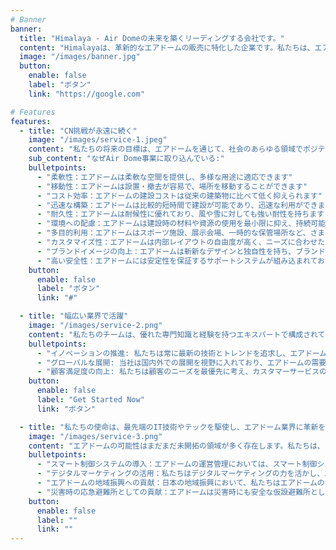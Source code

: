 ```yaml
---
# Banner
banner:
  title: "Himalaya - Air Domeの未来を築くリーディングする会社です。"
  content: "Himalayaは、革新的なエアドームの販売に特化した企業です。私たちは、エアドームの力を活用して、人々の生活を変え、より良い未来を築くことを使命としています。日本社会への貢献を重視し、持続可能な社会への移行を推進するための革新的なソリューションを提供しています。"
  image: "/images/banner.jpg"
  button:
    enable: false
    label: "ボタン"
    link: "https://google.com"

# Features
features:
  - title: "CN挑戦が永遠に続く"
    image: "/images/service-1.jpeg"
    content: "私たちの将来の目標は、エアドームを通じて、社会のあらゆる領域でポジティブな変化をもたらすことです。私たちは、次世代の建築としてのエアドームの可能性に挑戦し、革新的な設計と持続可能な技術を取り入れることで、建築業界に新たな標準を設定することを挑んでいます。"
    sub_content: "なぜAir Dome事業に取り込んでいる:"
    bulletpoints:
      - "柔軟性：エアドームは柔軟な空間を提供し、多様な用途に適応できます"
      - "移動性：エアドームは設置・撤去が容易で、場所を移動することができます"
      - "コスト効率：エアドームの建設コストは従来の建築物に比べて低く抑えられます"
      - "迅速な構築：エアドームは比較的短時間で建設が可能であり、迅速な利用ができます"
      - "耐久性：エアドームは耐候性に優れており、風や雪に対しても強い耐性を持ちます"
      - "環境への配慮：エアドームは建設時の材料や資源の使用を最小限に抑え、持続可能な選択肢として注目されています"
      - "多目的利用：エアドームはスポーツ施設、展示会場、一時的な保管場所など、さまざまな目的に適した利用が可能です"
      - "カスタマイズ性：エアドームは内部レイアウトの自由度が高く、ニーズに合わせたカスタマイズが可能です"
      - "ブランドイメージの向上：エアドームは斬新なデザインと独自性を持ち、ブランドイメージの向上に寄与します"
      - "高い安全性：エアドームには安定性を保証するサポートシステムが組み込まれており、安全性が確保されています"
    button:
      enable: false
      label: "ボタン"
      link: "#"

  - title: "幅広い業界で活躍"
    image: "/images/service-2.png"
    content: "私たちのチームは、優れた専門知識と経験を持つエキスパートで構成されています。クリエイティブなアイデアと革新的な思考を通じて、カスタマイズされたソリューションを提供し、お客様のニーズに合わせた戦略的なアドバイスを提供します。"
    bulletpoints:
      - "イノベーションの推進: 私たちは常に最新の技術とトレンドを追求し、エアドームのイノベーションをリードすることを目指します。新しい素材や設計の探求、持続可能性への取り組みなど、建築業界の進化に貢献します"
      - "グローバルな展開: 当社は国内外での展開を視野に入れており、エアドームの需要が高まる世界各地でビジネスを拡大していきます。海外市場への参入やパートナーシップの構築に努め、グローバルな存在として成長します"
      - "顧客満足度の向上: 私たちは顧客のニーズを最優先に考え、カスタマーサービスの向上に注力します。顧客との緊密なコミュニケーションを通じて、高品質な製品とサービスを提供し、顧客満足度を向上させます"
    button:
      enable: false
      label: "Get Started Now"
      link: "ボタン"

  - title: "私たちの使命は、最先端のIT技術やテックを駆使し、エアドーム業界に革新をもたらし、日本に貢献することです"
    image: "/images/service-3.png"
    content: "エアドームの可能性はまだまだ未開拓の領域が多く存在します。私たちは、その可能性を最大限に引き出すために、最新のIT技術やテックを積極的に活用していきます。デジタル化、自動化、IoTなど、先端技術を導入することで、より効率的で持続可能なエアドームの開発と運営を実現します"
    bulletpoints:
      - "スマート制御システムの導入：エアドームの運営管理においては、スマート制御システムを活用します。センサーやIoT技術を組み合わせ、エアドームの状態をリアルタイムでモニタリングし、効率的なエネルギー管理や環境制御を実現します"
      - "デジタルマーケティングの活用：私たちはデジタルマーケティングの力を活かし、エアドームの魅力を広く発信します。ウェブサイトやSNSを活用し、国内外の顧客とのつながりを強化し、エアドームの需要拡大に貢献します"
      - "エアドームの地域振興への貢献：日本の地域振興において、私たちはエアドームの活用を提案します。スポーツイベントや文化イベント、展示会などの開催場所としてエアドームを活用することで、地域の活性化と経済効果を促進します"
      - "災害時の応急避難所としての貢献：エアドームは災害時にも安全な仮設避難所として活用することができます。私たちは災害対策の一環として、エアドームの設置や運営方法に関する提案を行い、被災地の復旧・支援に貢献します"
    button:
      enable: false
      label: ""
      link: ""
---
```

